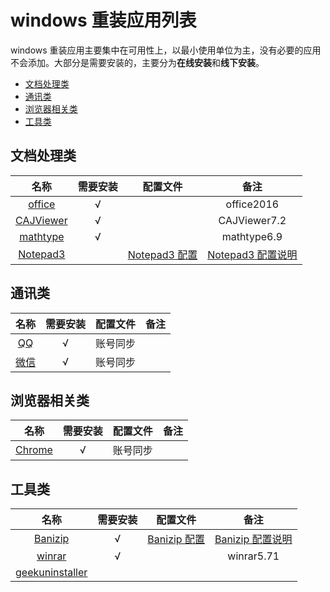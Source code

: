 
# windows 重装应用列表

windows 重装应用主要集中在可用性上，以最小使用单位为主，没有必要的应用不会添加。大部分是需要安装的，主要分为**在线安装**和**线下安装**。

- [文档处理类](#文档处理类)
- [通讯类](#通讯类)
- [浏览器相关类](#浏览器相关类)
- [工具类](#工具类)

## 文档处理类

|                            名称                            | 需要安装 |                                              配置文件                                               |                                                  备注                                                   |
| :--------------------------------------------------------: | :------: | :-------------------------------------------------------------------------------------------------: | :-----------------------------------------------------------------------------------------------------: |
|          [office](https://www.office.com/?auth=1)          | &radic;  |                                                                                                     |                                               office2016                                                |
|    [CAJViewer](http://cajviewer.cnki.net/download.html)    | &radic;  |                                                                                                     |                                              CAJViewer7.2                                               |
|      [mathtype](https://www.mathtype.cn/xiazai.html)       | &radic;  |                                                                                                     |                                               mathtype6.9                                               |
| [Notepad3](https://www.rizonesoft.com/downloads/notepad3/) |          | [Notepad3 配置](https://github.com/yi-Xu-0100/Application-Lists/tree/master/Configuration/Notepad3) | [Notepad3 配置说明](https://github.com/yi-Xu-0100/Application-Lists/tree/master/Configuration#notepad3) |

## 通讯类

|              名称              | 需要安装 | 配置文件 | 备注  |
| :----------------------------: | :------: | :------: | :---: |
| [QQ](https://im.qq.com/pcqq/)  | &radic;  | 账号同步 |
| [微信](https://weixin.qq.com/) | &radic;  | 账号同步 |

## 浏览器相关类

|                   名称                   | 需要安装 | 配置文件 | 备注  |
| :--------------------------------------: | :------: | :------: | :---: |
| [Chrome](https://www.google.com/chrome/) | &radic;  | 账号同步 |

## 工具类

|                          名称                           | 需要安装 |                                                配置文件                                                |                                                   备注                                                   |
| :-----------------------------------------------------: | :------: | :----------------------------------------------------------------------------------------------------: | :------------------------------------------------------------------------------------------------------: |
|     [Banizip](https://www.bandisoft.com/bandizip/)      | &radic;  | [Banizip 配置](https://github.com/yi-Xu-0100/Application-Lists/blob/master/Configuration/Bandizip.reg) | [Banizip 配置说明](https://github.com/yi-Xu-0100/Application-Lists/tree/master/Configuration#banizipreg) |
|           [winrar](http://www.winrar.com.cn/)           | &radic;  |                                                                                                        |                                                winrar5.71                                                |
| [geekuninstaller](https://geekuninstaller.com/download) |
